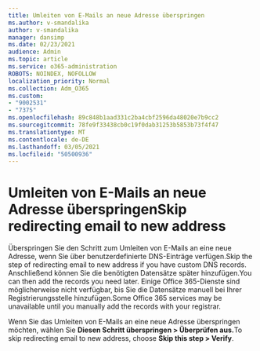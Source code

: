 ```yaml
---
title: Umleiten von E-Mails an neue Adresse überspringen
ms.author: v-smandalika
author: v-smandalika
manager: dansimp
ms.date: 02/23/2021
audience: Admin
ms.topic: article
ms.service: o365-administration
ROBOTS: NOINDEX, NOFOLLOW
localization_priority: Normal
ms.collection: Adm_O365
ms.custom:
- "9002531"
- "7375"
ms.openlocfilehash: 89c848b1aad331c2ba4cbf2596da48020e7b9cc2
ms.sourcegitcommit: 78fe9f33438cb0c19f0dab31253b5853b73f4f47
ms.translationtype: MT
ms.contentlocale: de-DE
ms.lasthandoff: 03/05/2021
ms.locfileid: "50500936"
---
```

# <a name="skip-redirecting-email-to-new-address"></a><span data-ttu-id="62cbc-102">Umleiten von E-Mails an neue Adresse überspringen</span><span class="sxs-lookup"><span data-stu-id="62cbc-102">Skip redirecting email to new address</span></span>

<span data-ttu-id="62cbc-103">Überspringen Sie den Schritt zum Umleiten von E-Mails an eine neue Adresse, wenn Sie über benutzerdefinierte DNS-Einträge verfügen.</span><span class="sxs-lookup"><span data-stu-id="62cbc-103">Skip the step of redirecting email to new address if you have custom DNS records.</span></span> <span data-ttu-id="62cbc-104">Anschließend können Sie die benötigten Datensätze später hinzufügen.</span><span class="sxs-lookup"><span data-stu-id="62cbc-104">You can then add the records you need later.</span></span> <span data-ttu-id="62cbc-105">Einige Office 365-Dienste sind möglicherweise nicht verfügbar, bis Sie die Datensätze manuell bei Ihrer Registrierungsstelle hinzufügen.</span><span class="sxs-lookup"><span data-stu-id="62cbc-105">Some Office 365 services may be unavailable until you manually add the records with your registrar.</span></span>

<span data-ttu-id="62cbc-106">Wenn Sie das Umleiten von E-Mails an eine neue Adresse überspringen möchten, wählen Sie **Diesen Schritt überspringen > Überprüfen aus.**</span><span class="sxs-lookup"><span data-stu-id="62cbc-106">To skip redirecting email to new address, choose **Skip this step > Verify**.</span></span>
